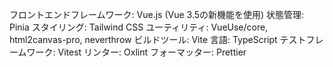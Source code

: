 フロントエンドフレームワーク: Vue.js (Vue 3.5の新機能を使用)
状態管理: Pinia
スタイリング: Tailwind CSS
ユーティリティ: VueUse/core, html2canvas-pro, neverthrow
ビルドツール: Vite
言語: TypeScript
テストフレームワーク: Vitest
リンター: Oxlint
フォーマッター: Prettier
